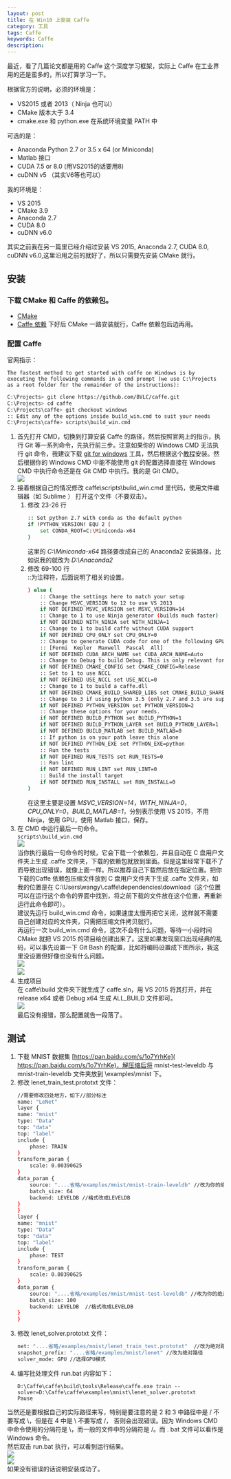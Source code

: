 ```yaml
---
layout: post
title: 在 Win10 上安装 Caffe
category: 工具
tags: Caffe
keywords: Caffe
description:
---
```

最近，看了几篇论文都是用的 Caffe 这个深度学习框架，实际上 Caffe 在工业界用的还是蛮多的，所以打算学习一下。

根据官方的说明，必须的环境是：
* VS2015 或者 2013（ Ninja 也可以）
* CMake 版本大于 3.4
* cmake.exe 和 python.exe 在系统环境变量 PATH 中  

可选的是：
* Anaconda Python 2.7 or 3.5 x 64 (or Miniconda)
* Matlab 接口
* CUDA 7.5 or 8.0 (用VS2015的话要用8)
* cuDNN v5 （其实V6等也可以）

我的环境是：
* VS 2015
* CMake 3.9
* Anaconda 2.7
* CUDA 8.0
* cuDNN v6.0

其实之前我在另一篇里已经介绍过安装 VS 2015, Anaconda 2.7, CUDA 8.0, cuDNN v6.0,这里沿用之前的就好了，所以只需要先安装 CMake 就行。
## 安装
### 下载 CMake 和 Caffe 的依赖包。
* [CMake](https://cmake.org/download/)
* [Caffe 依赖](https://github.com/willyd/caffe-builder/releases/ )
下好后 CMake 一路安装就行，Caffe 依赖包后边再用。
### 配置 Caffe
官网指示：
```text
The fastest method to get started with caffe on Windows is by executing the following commands in a cmd prompt (we use C:\Projects as a root folder for the remainder of the instructions):
```
```bash
C:\Projects> git clone https://github.com/BVLC/caffe.git
C:\Projects> cd caffe
C:\Projects\caffe> git checkout windows
:: Edit any of the options inside build_win.cmd to suit your needs
C:\Projects\caffe> scripts\build_win.cmd
```
1. 首先打开 CMD，切换到打算安装 Caffe 的路径，然后按照官网上的指示，执行 Git 等一系列命令，先执行前三步。注意如果你的 Windows CMD 无法执行 git 命令，我建议下载 [git for windows](http://gitforwindows.org/) 工具，然后根据这个[教程](https://jingyan.baidu.com/article/9f7e7ec0b17cac6f2815548d.html)安装。然后根据你的 Windows CMD 中能不能使用 git 的配置选择直接在 Windows CMD 中执行命令还是在 Git CMD 中执行。我的是 Git CMD。  
![](http://ww1.sinaimg.cn/mw690/006CYpBYly1fnzzofg0d0j30fk071mx4.jpg)
2. 接着根据自己的情况修改 caffe\scripts\bulid_win.cmd 里代码，使用文件编辑器（如 Sublime ） 打开这个文件（不要双击）。
    1. 修改 23-26 行
        ```bash
        :: Set python 2.7 with conda as the default python
        if !PYTHON_VERSION! EQU 2 (
            set CONDA_ROOT=C:\Miniconda-x64
        )
        ```  
         这里的 *C:\Miniconda-x64* 路径要改成自己的 Anaconda2 安装路径，比如说我的就改为 *D:\Anaconda2*
    2. 修改 69-100 行  
        ::为注释符，后面说明了相关的设置。
        ```bash
        ) else (
            :: Change the settings here to match your setup
            :: Change MSVC_VERSION to 12 to use VS 2013
            if NOT DEFINED MSVC_VERSION set MSVC_VERSION=14 
            :: Change to 1 to use Ninja generator (builds much faster)
            if NOT DEFINED WITH_NINJA set WITH_NINJA=1
            :: Change to 1 to build caffe without CUDA support
            if NOT DEFINED CPU_ONLY set CPU_ONLY=0
            :: Change to generate CUDA code for one of the following GPU architectures
            :: [Fermi  Kepler  Maxwell  Pascal  All]
            if NOT DEFINED CUDA_ARCH_NAME set CUDA_ARCH_NAME=Auto
            :: Change to Debug to build Debug. This is only relevant for the Ninja generator the Visual Studio generator will generate both Debug and Release configs
            if NOT DEFINED CMAKE_CONFIG set CMAKE_CONFIG=Release
            :: Set to 1 to use NCCL
            if NOT DEFINED USE_NCCL set USE_NCCL=0
            :: Change to 1 to build a caffe.dll
            if NOT DEFINED CMAKE_BUILD_SHARED_LIBS set CMAKE_BUILD_SHARED_LIBS=0
            :: Change to 3 if using python 3.5 (only 2.7 and 3.5 are supported)
            if NOT DEFINED PYTHON_VERSION set PYTHON_VERSION=2
            :: Change these options for your needs.
            if NOT DEFINED BUILD_PYTHON set BUILD_PYTHON=1
            if NOT DEFINED BUILD_PYTHON_LAYER set BUILD_PYTHON_LAYER=1
            if NOT DEFINED BUILD_MATLAB set BUILD_MATLAB=0
            :: If python is on your path leave this alone
            if NOT DEFINED PYTHON_EXE set PYTHON_EXE=python
            :: Run the tests
            if NOT DEFINED RUN_TESTS set RUN_TESTS=0
            :: Run lint
            if NOT DEFINED RUN_LINT set RUN_LINT=0
            :: Build the install target
            if NOT DEFINED RUN_INSTALL set RUN_INSTALL=0
        )
        ```
        在这里主要是设置 *MSVC_VERSION=14*，*WITH_NINJA=0*，*CPU_ONLY=0*，*BUILD_MATLAB=1*，分别表示使用 VS 2015，不用 Ninja，使用 GPU，使用 Matlab 接口，保存。
3. 在 CMD 中运行最后一句命令。  
`scripts\build_win.cmd`  
![](http://ww1.sinaimg.cn/mw690/006CYpBYly1fo02j6sqouj30nn0clt8y.jpg)  
当你执行最后一句命令的时候，它会下载一个依赖包，并且自动在 C 盘用户文件夹上生成 .caffe 文件夹，下载的依赖包就放到里面。但是这里经常下载不了而导致出现错误，就像上面一样。所以推荐自己下载然后放在指定位置。把你下载的Caffe 依赖包压缩文件放到 C 盘用户文件夹下生成 .caffe 文件夹，如我的位置是在 C:\Users\wangy\\.caffe\dependencies\download（这个位置可以在运行这个命令的界面中找到，将之前下载的文件放在这个位置，再重新运行此命令即可）。   
建议先运行 build_win.cmd 命令，如果速度太慢再把它关闭，这样就不需要自己创建对应的文件夹，只需把压缩文件拷贝就行。    
再运行一次 build_win.cmd 命令，这次不会有什么问题，等待一小段时间 CMake 就把 VS 2015 的项目给创建出来了。这里如果发现窗口出现经典的乱码，可以事先设置一下 Git Bash 的配置，比如将编码设置成下图所示，我这里没设置但好像也没有什么问题。  
![](http://ww1.sinaimg.cn/mw690/006CYpBYgy1fo35la1clpj30je0b1t96.jpg)  
![](http://ww1.sinaimg.cn/mw690/006CYpBYly1fo00xfnsbgj30np0clweu.jpg)
4. 生成项目  
在 caffe\build 文件夹下就生成了 caffe.sln，用 VS 2015 将其打开，并在release x64 或者 Debug x64 生成 ALL_BUILD 文件即可。  
![](http://ww1.sinaimg.cn/mw690/006CYpBYly1fo00zujmifj30eb0cygm2.jpg)  
最后没有报错，那么配置就告一段落了。
## 测试
1. 下载 MNIST 数据集 [https://pan.baidu.com/s/1o7YrhKe](​https://pan.baidu.com/s/1o7YrhKe)，解压缩后将 mnist-test-leveldb 与 mnist-train-leveldb 文件夹放到 \examples\mnist 下。
2. 修改 lenet_train_test.prototxt 文件：
    ```bash
    //需要修改四处地方，如下//部分标注  
    name: "LeNet"  
    layer {  
    name: "mnist"  
    type: "Data"  
    top: "data"  
    top: "label"  
    include {  
        phase: TRAIN  
    }  
    transform_param {  
        scale: 0.00390625  
    }  
    data_param {  
        source: "....省略/examples/mnist/mnist-train-leveldb" //改为你的绝对路径 ，比如我的是D:/Caffe/caffe/examples/mnist/mnist-train-leveldb
        batch_size: 64  
        backend: LEVELDB //格式改成LEVELDB  
    }  
    }  
    layer {  
    name: "mnist"  
    type: "Data"  
    top: "data"  
    top: "label"  
    include {  
        phase: TEST  
    }  
    transform_param {  
        scale: 0.00390625  
    }  
    data_param {  
        source: "....省略/examples/mnist/mnist-test-leveldb" //改为你的绝对路径  
        batch_size: 100  
        backend: LEVELDB  //格式改成LEVELDB  
    }  
    }  
    ```
3. 修改 lenet_solver.prototxt 文件：
    ```bash
    net: "....省略/examples/mnist/lenet_train_test.prototxt"  //改为绝对路径  
    snapshot_prefix: "....省略/examples/mnist/lenet" //改为绝对路径  
    solver_mode: GPU //选择GPU模式
    ```
4. 编写批处理文件 run.bat 内容如下：
    ```
    D:\Caffe\caffe\build\tools\Release\caffe.exe train --solver=D:\Caffe\caffe\examples\mnist\lenet_solver.prototxt
    Pause 
    ```
当然还是要根据自己的实际路径来写，特别是要注意的是 2 和 3 中路径中是 / 不要写成 \，但是在 4 中是 \ 不要写成 /， 否则会出现错误。因为 Windows CMD 中命令使用的分隔符是 \，而一般的文件中的分隔符是 /。而 . bat 文件可以看作是 Windows 命令。  
然后双击 run.bat 执行，可以看到运行结果。  
![](http://ww1.sinaimg.cn/mw690/006CYpBYly1fo01vgemqgj30qs0ctdg1.jpg)  
![](http://ww1.sinaimg.cn/mw690/006CYpBYly1fo01vv43dnj30qy0asdgd.jpg)  
如果没有错误的话说明安装成功了。
 